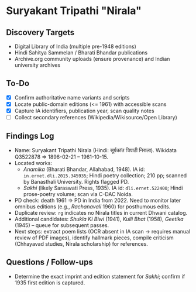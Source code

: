 # Suryakant Tripathi "Nirala"

## Discovery Targets
- Digital Library of India (multiple pre-1948 editions)
- Hindi Sahitya Sammelan / Bharati Bhandar publications
- Archive.org community uploads (ensure provenance) and Indian university archives

## To-Do
- [x] Confirm authoritative name variants and scripts
- [x] Locate public-domain editions (<= 1961) with accessible scans
- [x] Capture IA identifiers, publication year, scan quality notes
- [ ] Collect secondary references (Wikipedia/Wikisource/Open Library)

## Findings Log
- Name: Suryakant Tripathi Nirala (Hindi: सूर्यकांत त्रिपाठी निराला). Wikidata Q3522878 ⇒ 1896-02-21 – 1961-10-15.
- Located works:
  - *Anamika* (Bharati Bhandar, Allahabad, 1948). IA id: `in.ernet.dli.2015.345935`; Hindi poetry collection; 210 pp; scanned by Banasthali University. Rights flagged PD.
  - *Sakhi* (likely Saraswati Press, 1935). IA id: `dli.ernet.522400`; Hindi prose-poetry volume; scan via C-DAC Noida.
- PD check: death 1961 ⇒ PD in India from 2022. Need to monitor later omnibus editions (e.g., *Rachanavali* 1960) for posthumous edits.
- Duplicate review: `rg` indicates no Nirala titles in current Dhwani catalog.
- Additional candidates: *Shukla Ki Biwi* (1941), *Kulli Bhat* (1958), *Geetika* (1945) – queue for subsequent passes.
- Next steps: extract poem lists (OCR absent in IA scan → requires manual review of PDF images), identify hallmark pieces, compile criticism (Chhayavad studies, Nirala scholarship) for references.

## Questions / Follow-ups
- Determine the exact imprint and edition statement for *Sakhi*; confirm if 1935 first edition is captured.

